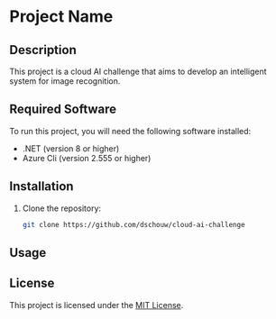 # Project Name

## Description

This project is a cloud AI challenge that aims to develop an intelligent system for image recognition.

## Required Software

To run this project, you will need the following software installed:

- .NET (version 8 or higher)
- Azure Cli (version 2.555 or higher)

## Installation

1. Clone the repository:

    ```bash
    git clone https://github.com/dschouw/cloud-ai-challenge
    ```

## Usage

## License

This project is licensed under the [MIT License](LICENSE).

